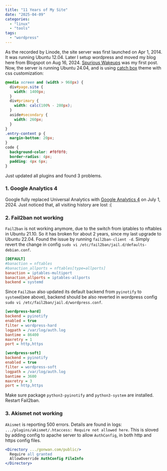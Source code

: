 ```yaml
---
title: "11 Years of My Site"
date: "2025-04-09"
categories: 
  - "linux"
  - "tools"
tags: 
  - "wordpress"
---
```


As the recorded by Linode, the site server was first launched on Apr 1, 2014. It was running Ubuntu 12.04. Later I setup wordpress and moved my blog here from Blogspot on Aug 16, 2024. [Spurious Wakeups](https://www.gonwan.com/2014/11/20/spurious-wakeups/) was my first post. Now, the server is running Ubuntu 24.04, and is using [catch box](https://wordpress.org/themes/catch-box/) theme with css customization:

```css
@media screen and (width > 960px) {
  div#page.site {
    width: 1400px;
  }
  div#primary {
    width: calc(100% - 280px);
  }
  aside#secondary {
    width: 260px;
  }
}
.entry-content p {
  margin-bottom: 20px;
}
code {
  background-color: #f0f0f0;
  border-radius: 4px;
  padding: 4px 6px;
}
```

Just updated all plugins and found 3 problems.

### 1. Google Analytics 4

Google fully replaced Universal Analytics with [Google Analytics 4](http://) on July 1, 2024. Just noticed that, all visiting history are lost :(

### 2. Fail2ban not working

`Fail2ban` is not working anymore, due to the switch from iptables to nftables in Ubuntu 21.10. So it has broken for about 2 years, since my last upgrade to Ubuntu 22.04. Found the issue by running `fail2ban-client -d`. Simply revert the change in config `sudo vi /etc/fail2ban/jail.d/defaults-debian.conf`.

```ini
[DEFAULT]
#banaction = nftables
#banaction_allports = nftables[type=allports]
banaction = iptables-multiport
banaction_allports = iptables-allports
backend = systemd
```

Since `Fail2ban` also updated its default backend from `pyinotify` to `systemd`(see above), backend should be also reverted in wordpress config `sudo vi /etc/fail2ban/jail.d/wordpress.conf`.

```ini
[wordpress-hard]
backend = pyinotify
enabled = true
filter = wordpress-hard
logpath = /var/log/auth.log
bantime = 86400
maxretry = 1
port = http,https

[wordpress-soft]
backend = pyinotify
enabled = true
filter = wordpress-soft
logpath = /var/log/auth.log
bantime = 3600
maxretry = 3
port = http,https
```

Make sure package `python3-pyinotify` and `python3-system` are installed. Restart Fail2ban.

### 3. Akismet not working

`Akismet` is reporting 500 errors. Details are found in logs: `.../plugins/akismet/.htaccess: Require not allowed here`. This is sloved by adding config to apache server to allow `AuthConfig`, in both http and https config files.

```apache
<Directory .../gonwan.com/public/>
  Require all granted
  AllowOverride AuthConfig FileInfo
</Directory>
```
